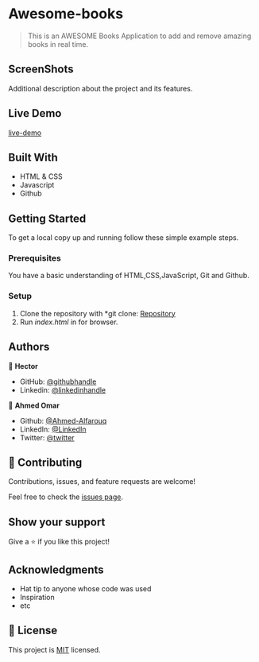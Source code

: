 # Awesome-books

> This is an AWESOME Books Application to add and remove amazing books in real time.


## ScreenShots
Additional description about the project and its features.


## Live Demo
[live-demo](https://hector096.github.io/Awesome-books/)

## Built With

- HTML & CSS
- Javascript
- Github



## Getting Started

To get a local copy up and running follow these simple example steps.

### Prerequisites

You have a basic understanding of HTML,CSS,JavaScript, Git and Github. 

### Setup

1. Clone the repository with *git clone: [Repository](https://github.com/Hector096/Awesome-books)  
2. Run *index.html* in for browser.


## Authors
:bearded_person: **Hector**
  - GitHub: [@githubhandle](https://github.com/Hector096)
  - Linkedin: [@linkedinhandle](https://www.linkedin.com/in/vishal-verma-9191b8126/)

:bearded_person: **Ahmed Omar**
  - Github: [@Ahmed-Alfarouq](https://github.com/Ahmed-Alfaouq)
  - LinkedIn: [@LinkedIn](https://www.linkedin.com/in/ahmed-omar912ba9199/)
  - Twitter: [@twitter](https://twitter.com/mediocre23534)


## 🤝 Contributing

Contributions, issues, and feature requests are welcome!

Feel free to check the [issues page](https://github.com/Hector096/Awesome-books/issues).

## Show your support

Give a ⭐️ if you like this project!

## Acknowledgments

- Hat tip to anyone whose code was used
- Inspiration
- etc

## 📝 License

This project is [MIT](./MIT.md) licensed.